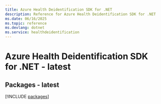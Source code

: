 ```yaml
---
title: Azure Health Deidentification SDK for .NET
description: Reference for Azure Health Deidentification SDK for .NET
ms.date: 06/16/2025
ms.topic: reference
ms.devlang: dotnet
ms.service: healthdeidentification
---
```

# Azure Health Deidentification SDK for .NET - latest
## Packages - latest
[!INCLUDE [packages](health-deidentification-index.md)]